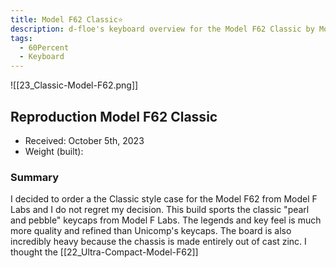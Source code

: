 ```yaml
---
title: Model F62 Classic⭐
description: d-floe's keyboard overview for the Model F62 Classic by Model F Labs.
tags:
  - 60Percent
  - Keyboard
---
```


![[23_Classic-Model-F62.png]]

## Reproduction Model F62 Classic

- Received: October 5th, 2023
- Weight (built): 

### Summary
I decided to order a the Classic style case for the Model F62 from Model F Labs and I do not regret my decision. This build sports the classic "pearl and pebble" keycaps from Model F Labs. The legends and key feel is much more quality and refined than Unicomp's keycaps. The board is also incredibly heavy because the chassis is made entirely out of cast zinc. I thought the [[22_Ultra-Compact-Model-F62]]